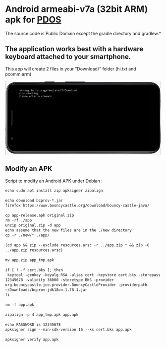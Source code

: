 # Android armeabi-v7a (32bit ARM) apk for [PDOS](https://pdos.org)

The source code is Public Domain except the gradle directory and gradlew.*

## The application works best with a hardware keyboard attached to your smartphone.

This app will create 2 files in your "Download/" folder (hi.txt and pcomm.arm)


![screen](doc/screen.jpg)


## Modify an APK


Script to modify an Android APK under Debian :
```
echo sudo apt install zip apksigner zipalign

echo download bcprov-*.jar
firefox https://www.bouncycastle.org/download/bouncy-castle-java/

cp app-release.apk original.zip
rm -rf ./app
unzip original.zip -d app
echo assume that the new files are in the ./new directory
cp -r ./new/* ./app/

(cd app && zip --exclude resources.arsc -r ../app.zip * && zip -0 ../app.zip resources.arsc)
 
mv app.zip app_tmp.apk

if [ ! -f cert.bks ]; then
 keytool -genkey -keyalg RSA -alias cert -keystore cert.bks -storepass 12345678 -validity 36000 -storetype BKS -provider org.bouncycastle.jce.provider.BouncyCastleProvider -providerpath ~/Downloads/bcprov-jdk18on-1.78.1.jar
fi

rm -f app.apk

zipalign -p 4 app_tmp.apk app.apk

echo PASSWORD is 12345678
apksigner sign --min-sdk-version 16 --ks cert.bks app.apk

apksigner verify app.apk

```

